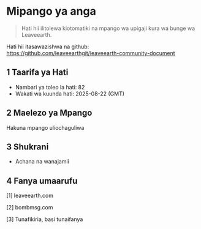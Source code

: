 # Mipango ya anga

>Hati hii ilitolewa kiotomatiki na mpango wa upigaji kura wa bunge wa Leaveearth.

Hati hii itasawazishwa na github: https://github.com/leaveearthgit/leaveearth-community-document

## 1 Taarifa ya Hati

- Nambari ya toleo la hati: 82
- Wakati wa kuunda hati: 2025-08-22 (GMT)

## 2 Maelezo ya Mpango

Hakuna mpango uliochaguliwa

## 3 Shukrani
* Achana na wanajamii

## 4 Fanya umaarufu
[1] leaveearth.com

[2] bombmsg.com

[3] Tunafikiria, basi tunaifanya